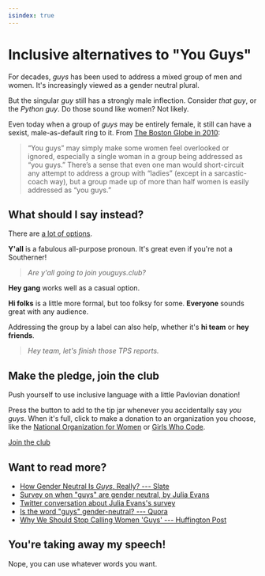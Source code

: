 ```yaml
---
isindex: true
---
```

# Inclusive alternatives to "You Guys"

For decades, _guys_ has been used to address a mixed group of men and women.
It's increasingly viewed as a gender neutral plural.

But the singular _guy_ still has a strongly male inflection. Consider _that
guy_, or the _Python guy_. Do those sound like women? Not likely.

Even today when a group of _guys_ may be entirely female, it still can have a
sexist, male-as-default ring to it.
From [The Boston Globe in 2010](http://archive.boston.com/bostonglobe/ideas/articles/2010/03/21/hey_guys/?page=full):

> “You guys” may simply make some women feel overlooked or ignored, especially
> a single woman in a group being addressed as “you guys.” There’s a sense that
> even one man would short-circuit any attempt to address a group with “ladies”
> (except in a sarcastic-coach way), but a group made up of more than half
> women is easily addressed as “you guys.”

## What should I say instead?

There are [a lot of options](http://www.chicagonow.com/listing-beyond-forty/2017/05/40-gender-neutral-alternatives-to-saying-you-guys/).

**Y'all** is a fabulous all-purpose pronoun. It's great even if you're not a Southerner!

> _Are y'all going to join youguys.club?_

**Hey gang** works well as a casual option.

**Hi folks** is a little more formal, but too folksy for some. **Everyone** sounds great with any audience.

Addressing the group by a label can also help, whether it's **hi team** or **hey friends**.

> _Hey team, let's finish those TPS reports._

## Make the pledge, join the club

Push yourself to use inclusive language with a little Pavlovian donation!

Press the button to add to the tip jar whenever you accidentally say _you
guys_. When it's full, click to make a donation to an organization you choose,
like the [National Organization for Women](https://now.org) or [Girls Who
Code](https://girlswhocode.com/).

<a href="./pledge" class="btn whitehuge">Join the club</a>

## Want to read more?

- [How Gender Neutral Is _Guys_, Really? --- Slate](http://www.slate.com/blogs/lexicon_valley/2016/02/10/the_gender_neutral_use_of_guys_is_on_the_rise_but_it_s_a_slow_rise.html)
- [Survey on when "guys" are gender neutral, by Julia Evans](https://jvns.ca/blog/2013/12/27/guys-guys-guys/)
- [Twitter conversation about Julia Evans's survey](https://wakelet.com/wake/a832fa59-b0f5-4f7c-946b-c478edc4fcb9)
- [Is the word "guys" gender-neutral? --- Quora](https://www.quora.com/Is-the-word-guys-gender-neutral-Is-it-appropriate-for-a-male-to-address-a-group-of-women-or-mixed-gender-people-as-guys-as-in-hey-guys-or-refer-to-such-a-group-as-you-guys/answers/4003148)
- [Why We Should Stop Calling Women 'Guys' --- Huffington Post](https://www.huffingtonpost.com/michael-jascz/why-we-should-stop-callin_b_8091436.html)


## You're taking away my speech!

Nope, you can use whatever words you want.

